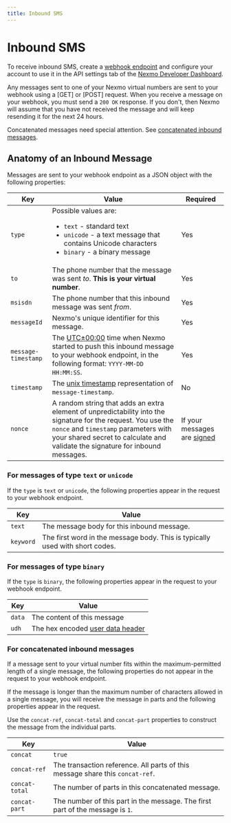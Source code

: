 ```yaml
---
title: Inbound SMS
---
```


# Inbound SMS

To receive inbound SMS, create a [webhook endpoint](/concepts/guides/webhooks) and configure your account to use it in the API settings tab of the [Nexmo Developer Dashboard](https://dashboard.nexmo.com/settings).

Any messages sent to one of your Nexmo virtual numbers are sent to your webhook using a [GET] or [POST] request. When you receive a message on your webhook, you must send a `200 OK` response. If you don't, then Nexmo will assume that you have not received the message and will keep resending it for the next 24 hours.

Concatenated messages need special attention. See [concatenated inbound messages](#for-concatenated-inbound-messages).

## Anatomy of an Inbound Message

Messages are sent to your webhook endpoint as a JSON object with the following properties:

Key | Value | Required
--|--|--
`type` | Possible values are: <ul><li>`text` - standard text</li><li>`unicode` - a text message that contains Unicode characters<li>`binary` - a binary message</li></ul>| Yes
`to` | The phone number that the message was sent *to*. **This is your virtual number**.| Yes
`msisdn` | The phone number that this inbound message was sent *from*. | Yes
`messageId` | Nexmo's unique identifier for this message.| Yes
`message-timestamp` | The [UTC±00:00](https://en.wikipedia.org/wiki/UTC%C2%B100:00) time when Nexmo started to push this inbound message to your webhook endpoint, in the following format: `YYYY-MM-DD HH:MM:SS`.| Yes
`timestamp` | The [unix timestamp](https://www.unixtimestamp.com/) representation of `message-timestamp`. | No
`nonce` | A random string that adds an extra element of unpredictability into the signature for the request. You use the `nonce` and `timestamp` parameters with your shared secret to calculate and validate the signature for inbound messages. | If your messages are [signed](/concepts/guides/signing-messages)


### For messages of type `text` or `unicode`

If the `type` is `text` or `unicode`, the following properties appear in the request to your webhook endpoint.

Key | Value 
-- | -- 
`text` | The message body for this inbound message.
`keyword` | The first word in the message body. This is typically used with short codes.

### For messages of type `binary`

If the `type` is `binary`, the following properties appear in the request to your webhook endpoint.

Key | Value 
-- | -- 
`data` | The content of this message 
`udh` | The hex encoded [user data header](https://en.wikipedia.org/wiki/User_Data_Header) 

### For concatenated inbound messages

If a message sent to your virtual number fits within the maximum-permitted length of a single message, the following properties do not appear in the request to your webhook endpoint.

If the message is longer than the maximum number of characters allowed in a single message, you will receive the message in parts and the following properties appear in the request.

Use the `concat-ref`, `concat-total` and `concat-part` properties to construct the message from the individual parts.

Key | Value 
-- | -- 
`concat` | `true` 
`concat-ref` | The transaction reference. All parts of this message share this `concat-ref`.
`concat-total` | The number of parts in this concatenated message.
`concat-part` | The number of this part in the message. The first part of the message is `1`.
